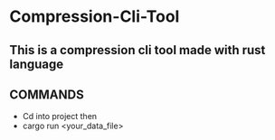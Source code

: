 # Compression-Cli-Tool
## This is a compression cli tool made with rust language

## COMMANDS
 - Cd into project then
 - cargo run <your_data_file> <taget src>

